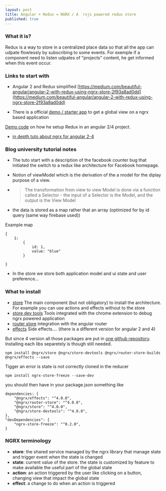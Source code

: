```yaml
---
layout: post
title: Angular + Redux = NGRX / A  rxjs powered redux store
published: true
---
```


### What it is?
Redux is a way to store in a centralized place data so that all the app  can udpate flowlessly by subscribing to some events. For exemple if a component need to listen udpates of "projects" content, he get informed when this event occur.

### Links to start with

* Angular 2 and Redux simplified 
[https://medium.com/beautiful-angular/angular-2-with-redux-using-ngrx-store-2f93a8ad0dd](https://medium.com/beautiful-angular/angular-2-with-redux-using-ngrx-store-2f93a8ad0dd)

* There is a official [demo / starter app](https://github.com/ngrx/platform/tree/master/example-app) to get a global view on a ngrx based application

[Demo code](https://github.com/ivanderbu2/angular-redux) on how he setup Redux in an angular 2/4 project.

* [in depth tuto about ngrx for angular 2-4](https://blog.angular-university.io/angular-ngrx-store-and-effects-crash-course)

### Blog university tutorial notes

* The tuto start with a description of the facebook counter bug that initiated the switch to a redux like architecture for Facebook homepage. 

* Notion of viewModel which is the derivation of the a model for the diplay purpose of a view. 
* > The transformation from view to view Model is done via a function called a Selector - the input of a Selector is the Model, and the output is the View Model
* the data is stored as a map rather that an array (optimized for by id query (same way firebase used)) 

Example map 

````
{
    1: 
        { 
            id: 1, 
            value: "blue"
        }

}
````

* In the store we store both application model and ui state and user preference...


### What to install 
 
* [store](https://github.com/ngrx/store) The main component (but not obligatory) to install the architecture. For example you can use actions and effects without to the store
* [store dev tools](https://github.com/ngrx/store-devtools) Tools integrated with the chrome extension to debug ngrx powered application
* [router store](https://github.com/ngrx/router-store-builds) integration with the angular router
* [effects](https://github.com/ngrx/effects) Side effects.... (there is a different version for angular 2 and 4)


But since 4 version all those packages are put in [one github repository](https://github.com/ngrx/platform). Installing each libs separetely is though still needed.

````
npm install @ngrx/store @ngrx/store-devtools @ngrx/router-store-builds @ngrx/effects --save
````


Tigger an error is state is not correctly cloned  in the reducer

````
npm install ngrx-store-freeze --save-dev
````

you should then have in your package.json something like 
````
dependencies: {
    "@ngrx/effects": "^4.0.0",
    "@ngrx/router-store": "^4.0.0",
    "@ngrx/store": "^4.0.0",
    "@ngrx/store-devtools": "^4.0.0",
},
"devDependencies": {
    "ngrx-store-freeze": "^0.2.0",
}
````

### NGRX terminology 

* **store**: the shared service managed by the ngrx library that manage state and trigger event when the state is changed
* **state**: current value of the store. the state is customized by feature to make available the useful part of the  global state
* **action**: an action triggered by the user like clicking on a button, changing view that impact the global state
* **effect**: a change to do when an action is triggered



